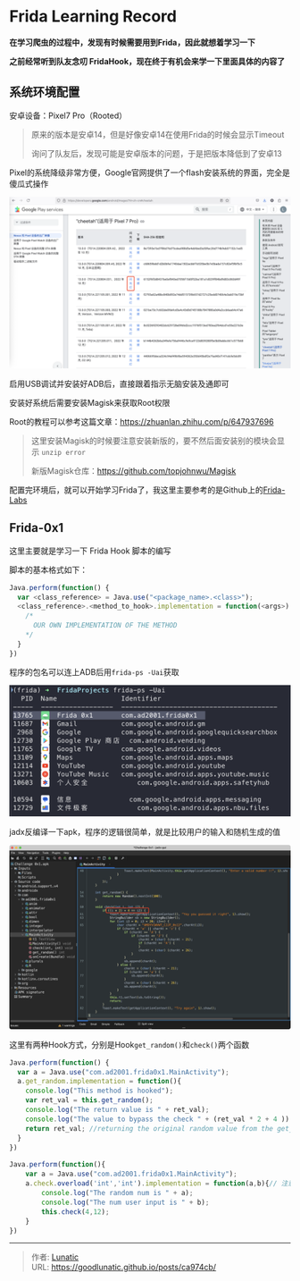 # Frida Learning Record


**在学习爬虫的过程中，发现有时候需要用到Frida，因此就想着学习一下**

**之前经常听到队友念叨 FridaHook，现在终于有机会来学一下里面具体的内容了**

<!--more-->

## 系统环境配置

安卓设备：Pixel7 Pro（Rooted）

> 原来的版本是安卓14，但是好像安卓14在使用Frida的时候会显示Timeout
> 
> 询问了队友后，发现可能是安卓版本的问题，于是把版本降低到了安卓13

Pixel的系统降级非常方便，Google官网提供了一个flash安装系统的界面，完全是傻瓜式操作

![](imgs/image-20250517004008647.png)

启用USB调试并安装好ADB后，直接跟着指示无脑安装及通即可

安装好系统后需要安装Magisk来获取Root权限

Root的教程可以参考这篇文章：https://zhuanlan.zhihu.com/p/647937696

> 这里安装Magisk的时候要注意安装新版的，要不然后面安装别的模块会显示 `unzip error`
> 
> 新版Magisk仓库：https://github.com/topjohnwu/Magisk

配置完环境后，就可以开始学习Frida了，我这里主要参考的是Github上的[Frida-Labs](https://github.com/DERE-ad2001/Frida-Labs/)

## Frida-0x1

这里主要就是学习一下 Frida Hook 脚本的编写

脚本的基本格式如下：

```javascript
Java.perform(function() {
  var <class_reference> = Java.use("<package_name>.<class>");
  <class_reference>.<method_to_hook>.implementation = function(<args>) {
    /*
      OUR OWN IMPLEMENTATION OF THE METHOD
    */
  }
})
```

程序的包名可以连上ADB后用`frida-ps -Uai`获取

![](imgs/image-20250517004732875.png)

jadx反编译一下apk，程序的逻辑很简单，就是比较用户的输入和随机生成的值

![](imgs/image-20250517004906369.png)

这里有两种Hook方式，分别是Hook`get_random()`和`check()`两个函数

```javascript
Java.perform(function() {
  var a = Java.use("com.ad2001.frida0x1.MainActivity");
  a.get_random.implementation = function(){
    console.log("This method is hooked");
    var ret_val = this.get_random();
    console.log("The return value is " + ret_val);
    console.log("The value to bypass the check " + (ret_val * 2 + 4 )) // To bypass the check
    return ret_val; //returning the original random value from the get_random method
  }
})
```

```javascript
Java.perform(function(){
    var a = Java.use("com.ad2001.frida0x1.MainActivity");
    a.check.overload('int','int').implementation = function(a,b){// 注意参数的传递
        console.log("The random num is " + a);
        console.log("The num user input is " + b);
        this.check(4,12);
    }
})
```

---

> 作者: [Lunatic](https://goodlunatic.github.io)  
> URL: https://goodlunatic.github.io/posts/ca974cb/  

